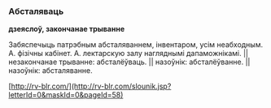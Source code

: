 ### Абсталяваць
**дзеяслоў, закончанае трыванне**

Забяспечыць патрэбным абсталяваннем, інвентаром, усім неабходным. А. фізічны кабінет. А. лектарскую залу нагляднымі дапаможнікамі. || незакончанае трыванне: абсталёўваць. || назоўнік: абсталёўванне. || назоўнік: абсталяванне.

<a rel="author">[http://rv-blr.com/](http://rv-blr.com/slounik.jsp?letterId=0&maskId=0&pageId=58)</a>
